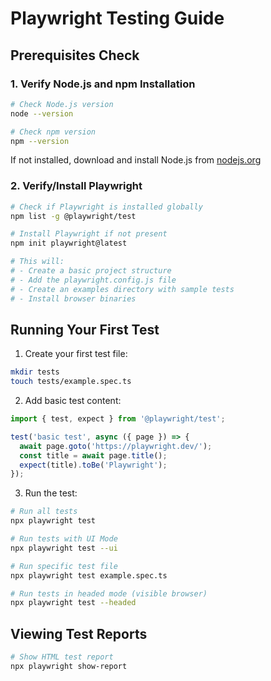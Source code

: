 # Playwright Testing Guide

## Prerequisites Check

### 1. Verify Node.js and npm Installation
```bash
# Check Node.js version
node --version

# Check npm version
npm --version
```

If not installed, download and install Node.js from [nodejs.org](https://nodejs.org/)

### 2. Verify/Install Playwright
```bash
# Check if Playwright is installed globally
npm list -g @playwright/test

# Install Playwright if not present
npm init playwright@latest

# This will:
# - Create a basic project structure
# - Add the playwright.config.js file
# - Create an examples directory with sample tests
# - Install browser binaries
```

## Running Your First Test

1. Create your first test file:
```bash
mkdir tests
touch tests/example.spec.ts
```

2. Add basic test content:
```typescript
import { test, expect } from '@playwright/test';

test('basic test', async ({ page }) => {
  await page.goto('https://playwright.dev/');
  const title = await page.title();
  expect(title).toBe('Playwright');
});
```

3. Run the test:
```bash
# Run all tests
npx playwright test

# Run tests with UI Mode
npx playwright test --ui

# Run specific test file
npx playwright test example.spec.ts

# Run tests in headed mode (visible browser)
npx playwright test --headed
```

## Viewing Test Reports
```bash
# Show HTML test report
npx playwright show-report
```
